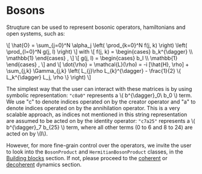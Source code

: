 # Bosons

Struqture can be used to represent bosonic operators, hamiltonians and open systems, such as:

\\[ \hat{O} = \sum_{j=0}^N \alpha_j \left( \prod_{k=0}^N f(j, k) \right) \left( \prod_{l=0}^N g(j, l) \right) \\]
with
\\[ f(j, k) = \begin{cases} b_k^{\dagger} \\\\ \mathbb{1} \end{cases} , \\]
\\[ g(j, l) = \begin{cases} b_l \\\\ \mathbb{1} \end{cases} , \\]
and 
\\[
    \dot{\rho} = \mathcal{L}(\rho) = -i \[\hat{H}, \rho\] + \sum_{j,k} \Gamma_{j,k} \left( L_{j}\rho L_{k}^{\dagger} - \frac{1}{2} \\{ L_k^{\dagger} L_j, \rho \\} \right)
\\]

The simplest way that the user can interact with these matrices is by using symbolic representation: `"c0a0"` represents a \\( b^{\dagger}\_0\ b\_0 \\) term. We use "c" to denote  indices operated on by the creator operator and "a" to denote indices operated on by the annihilation operator. This is a very scalable approach, as indices not mentioned in this string representation are assumed to be acted on by the identity operator: `"c7a25"` represents a \\( b^{\dagger}\_7 b\_{25} \\) term, where all other terms (0 to 6 and 8 to 24) are acted on by \\(I\\).

However, for more fine-grain control over the operators, we invite the user to look into the `BosonProduct` and `HermitianBosonProduct` classes, in the [Building blocks](./products.md) section. If not, please proceed to the [coherent](./noisefree.md) or [decoherent](./noisy.md) dynamics section.
